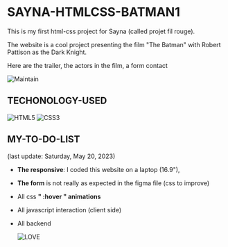 # SAYNA-HTMLCSS-BATMAN1

This is my first html-css project for Sayna (called projet fil rouge).

The website is a cool project presenting the film "The Batman" with Robert Pattison as the Dark Knight.

Here are the trailer, the actors in the film, a form contact

![Maintain](https://img.shields.io/badge/Maintained%3F-yes-green.svg)

## TECHONOLOGY-USED

![HTML5](https://img.shields.io/badge/html5-%23E34F26.svg?style=for-the-badge&logo=html5&logoColor=white) ![CSS3](https://img.shields.io/badge/css3-%231572B6.svg?style=for-the-badge&logo=css3&logoColor=white)

## MY-TO-DO-LIST

(last update: Saturday, May 20, 2023)

-   **The responsive**: I coded this website on a laptop (16.9"),
-   **The form** is not really as expected in the figma file (css to improve)
-   All css **" :hover " animations**
-   All javascript interaction (client side)
-   All backend

    ![LOVE](http://ForTheBadge.com/images/badges/built-with-love.svg)
